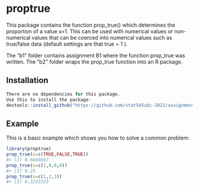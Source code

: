 
<!-- README.md is generated from README.Rmd. Please edit that file -->

# proptrue

This package contains the function prop_true() which determines the
proportion of a value x=1. This can be used with numerical values or
non-numerical values that can be coerced into numerical values such as
true/false data (default settings are that true = 1 ).

<!-- badges: start -->

The “b1” folder contains assignment B1 where the function prop_true was
written. The “b2” folder wraps the prop_true function into an R package.
<!-- badges: end -->

## Installation

``` r
There are no dependencies for this package.
Use this to install the package:
devtools::install_github("https://github.com/stat545ubc-2022/assignment-b1-and-b2-mlbaron1/b2/proptrue")
```

## Example

This is a basic example which shows you how to solve a common problem:

``` r
library(proptrue)
prop_true(x=c(TRUE,FALSE,TRUE))
#> [1] 0.6666667
prop_true(x=c(1,0,0,0))
#> [1] 0.25
prop_true(x=c(1,2,3))         
#> [1] 0.3333333
```

